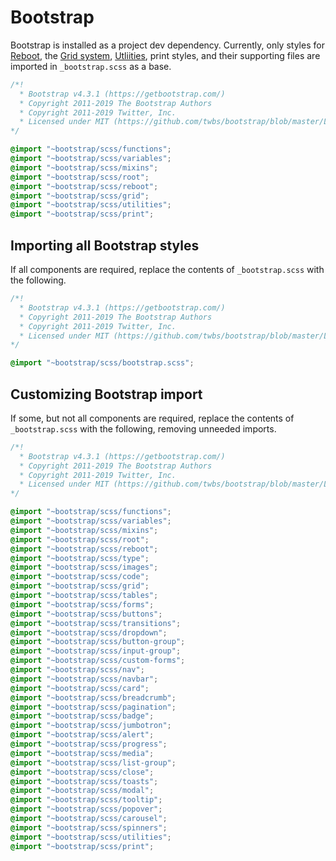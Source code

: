 # Bootstrap

Bootstrap is installed as a project dev dependency. Currently, only styles for
[Reboot](https://getbootstrap.com/docs/4.3/content/reboot/), the
[Grid system](https://getbootstrap.com/docs/4.3/layout/grid/),
[Utliities](https://getbootstrap.com/docs/4.3/utilities/borders/), print styles,
and their supporting files are imported in `_bootstrap.scss` as a base.

```scss
/*!
  * Bootstrap v4.3.1 (https://getbootstrap.com/)
  * Copyright 2011-2019 The Bootstrap Authors
  * Copyright 2011-2019 Twitter, Inc.
  * Licensed under MIT (https://github.com/twbs/bootstrap/blob/master/LICENSE)
*/

@import "~bootstrap/scss/functions";
@import "~bootstrap/scss/variables";
@import "~bootstrap/scss/mixins";
@import "~bootstrap/scss/root";
@import "~bootstrap/scss/reboot";
@import "~bootstrap/scss/grid";
@import "~bootstrap/scss/utilities";
@import "~bootstrap/scss/print";
```

## Importing all Bootstrap styles

If all components are required, replace the contents of `_bootstrap.scss` with
the following.

```SCSS
/*!
  * Bootstrap v4.3.1 (https://getbootstrap.com/)
  * Copyright 2011-2019 The Bootstrap Authors
  * Copyright 2011-2019 Twitter, Inc.
  * Licensed under MIT (https://github.com/twbs/bootstrap/blob/master/LICENSE)
*/

@import "~bootstrap/scss/bootstrap.scss";
```

## Customizing Bootstrap import

If some, but not all components are required, replace the contents of
`_bootstrap.scss` with the following, removing unneeded imports.

```SCSS
/*!
  * Bootstrap v4.3.1 (https://getbootstrap.com/)
  * Copyright 2011-2019 The Bootstrap Authors
  * Copyright 2011-2019 Twitter, Inc.
  * Licensed under MIT (https://github.com/twbs/bootstrap/blob/master/LICENSE)
*/

@import "~bootstrap/scss/functions";
@import "~bootstrap/scss/variables";
@import "~bootstrap/scss/mixins";
@import "~bootstrap/scss/root";
@import "~bootstrap/scss/reboot";
@import "~bootstrap/scss/type";
@import "~bootstrap/scss/images";
@import "~bootstrap/scss/code";
@import "~bootstrap/scss/grid";
@import "~bootstrap/scss/tables";
@import "~bootstrap/scss/forms";
@import "~bootstrap/scss/buttons";
@import "~bootstrap/scss/transitions";
@import "~bootstrap/scss/dropdown";
@import "~bootstrap/scss/button-group";
@import "~bootstrap/scss/input-group";
@import "~bootstrap/scss/custom-forms";
@import "~bootstrap/scss/nav";
@import "~bootstrap/scss/navbar";
@import "~bootstrap/scss/card";
@import "~bootstrap/scss/breadcrumb";
@import "~bootstrap/scss/pagination";
@import "~bootstrap/scss/badge";
@import "~bootstrap/scss/jumbotron";
@import "~bootstrap/scss/alert";
@import "~bootstrap/scss/progress";
@import "~bootstrap/scss/media";
@import "~bootstrap/scss/list-group";
@import "~bootstrap/scss/close";
@import "~bootstrap/scss/toasts";
@import "~bootstrap/scss/modal";
@import "~bootstrap/scss/tooltip";
@import "~bootstrap/scss/popover";
@import "~bootstrap/scss/carousel";
@import "~bootstrap/scss/spinners";
@import "~bootstrap/scss/utilities";
@import "~bootstrap/scss/print";
```
